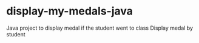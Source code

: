 # display-my-medals-java
Java project to display medal if the student went to class
Display medal by student
